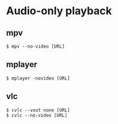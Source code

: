 # Audio-only playback

## mpv
```shell
$ mpv --no-video [URL]
```

## mplayer
```shell
$ mplayer -novideo [URL]
```

## vlc
```shell
$ cvlc --vout none [URL]
$ cvlc --no-video [URL]
```
